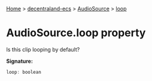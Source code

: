 [Home](./index) &gt; [decentraland-ecs](./decentraland-ecs.md) &gt; [AudioSource](./decentraland-ecs.audiosource.md) &gt; [loop](./decentraland-ecs.audiosource.loop.md)

# AudioSource.loop property

Is this clip looping by default?

**Signature:**
```javascript
loop: boolean
```
